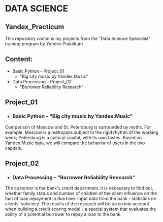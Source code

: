 # DATA SCIENCE
## Yandex_Practicum

This repository contains my projects from the "Data Science Specialist" training program by Yandex.Praktikum

## Content:
  -  Basic Python - Project_01 
     - "Big city music by Yandex.Music"
  -  Data Processing - Project_02 
     - "Borrower Reliability Research"

## Project_01
  - ### Basic Python - "Big city music by Yandex.Music"
Comparison of Moscow and St. Petersburg is surrounded by myths. For example:
Moscow is a metropolis subject to the rigid rhythm of the working week;
Petersburg is a cultural capital, with its own tastes.
Based on Yandex.Music data, we will compare the behavior of users in the two capitals.
  
## Project_02
  - ### Data Processing  - "Borrower Reliability Research"
The customer is the bank's credit department. It is necessary to find out, whether family status and number of children of the client influence on the fact of loan repayment in due time. Input data from the bank - statistics on clients' solvency. The results of the research will be taken into account when building a credit scoring model - a special system that evaluates the ability of a potential borrower to repay a loan to the bank.
